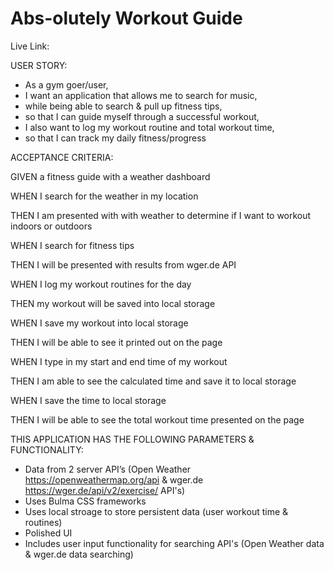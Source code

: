 # Abs-olutely Workout Guide

Live Link: 

USER STORY: 
  * As a gym goer/user, 
  * I want an application that allows me to search for music,
  * while being able to search & pull up fitness tips,
  * so that I can guide myself through a successful workout,
  * I also want to log my workout routine and total workout time,
  * so that I can track my daily fitness/progress
 
ACCEPTANCE CRITERIA:

GIVEN a fitness guide with a weather dashboard

WHEN I search for the weather in my location

THEN I am presented with with weather to determine if I want to workout indoors or outdoors

WHEN I search for fitness tips

THEN I will be presented with results from wger.de API

WHEN I log my workout routines for the day

THEN my workout will be saved into local storage

WHEN I save my workout into local storage

THEN I will be able to see it printed out on the page

WHEN I type in my start and end time of my workout

THEN I am able to see the calculated time and save it to local storage

WHEN I save the time to local storage

THEN I will be able to see the total workout time presented on the page

THIS APPLICATION HAS THE FOLLOWING PARAMETERS & FUNCTIONALITY:
   * Data from 2 server API’s (Open Weather https://openweathermap.org/api & wger.de https://wger.de/api/v2/exercise/ API's)
   * Uses Bulma CSS frameworks
   * Uses local stroage to store persistent data (user workout time & routines)
   * Polished UI
   * Includes user input functionality for searching API's (Open Weather data & wger.de data searching) 
